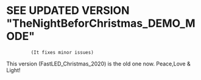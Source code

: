 # SEE UPDATED VERSION "TheNightBeforChristmas_DEMO_MODE"
             (It fixes minor issues)

This version (FastLED_Christmas_2020) is the old one now.
               Peace,Love & Light!

